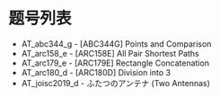 # 题号列表

- AT_abc344_g - [ABC344G] Points and Comparison
- AT_arc158_e - [ARC158E] All Pair Shortest Paths
- AT_arc179_e - [ARC179E] Rectangle Concatenation
- AT_arc180_d - [ARC180D] Division into 3
- AT_joisc2019_d - ふたつのアンテナ (Two Antennas)
